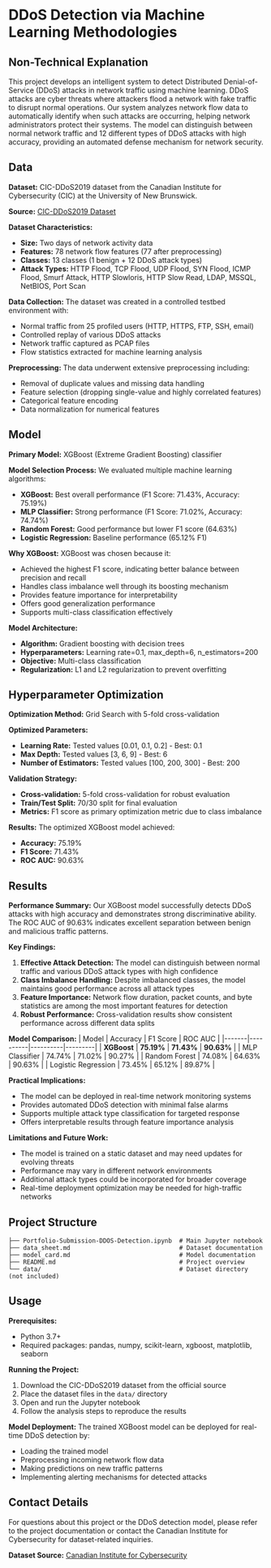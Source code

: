# DDoS Detection via Machine Learning Methodologies

## Non-Technical Explanation

This project develops an intelligent system to detect Distributed Denial-of-Service (DDoS) attacks in network traffic using machine learning. DDoS attacks are cyber threats where attackers flood a network with fake traffic to disrupt normal operations. Our system analyzes network flow data to automatically identify when such attacks are occurring, helping network administrators protect their systems. The model can distinguish between normal network traffic and 12 different types of DDoS attacks with high accuracy, providing an automated defense mechanism for network security.

## Data

**Dataset:** CIC-DDoS2019 dataset from the Canadian Institute for Cybersecurity (CIC) at the University of New Brunswick.

**Source:** [CIC-DDoS2019 Dataset](https://www.unb.ca/cic/datasets/ddos-2019.html)

**Dataset Characteristics:**

- **Size:** Two days of network activity data
- **Features:** 78 network flow features (77 after preprocessing)
- **Classes:** 13 classes (1 benign + 12 DDoS attack types)
- **Attack Types:** HTTP Flood, TCP Flood, UDP Flood, SYN Flood, ICMP Flood, Smurf Attack, HTTP Slowloris, HTTP Slow Read, LDAP, MSSQL, NetBIOS, Port Scan

**Data Collection:** The dataset was created in a controlled testbed environment with:

- Normal traffic from 25 profiled users (HTTP, HTTPS, FTP, SSH, email)
- Controlled replay of various DDoS attacks
- Network traffic captured as PCAP files
- Flow statistics extracted for machine learning analysis

**Preprocessing:** The data underwent extensive preprocessing including:

- Removal of duplicate values and missing data handling
- Feature selection (dropping single-value and highly correlated features)
- Categorical feature encoding
- Data normalization for numerical features

## Model

**Primary Model:** XGBoost (Extreme Gradient Boosting) classifier

**Model Selection Process:** We evaluated multiple machine learning algorithms:

- **XGBoost:** Best overall performance (F1 Score: 71.43%, Accuracy: 75.19%)
- **MLP Classifier:** Strong performance (F1 Score: 71.02%, Accuracy: 74.74%)
- **Random Forest:** Good performance but lower F1 score (64.63%)
- **Logistic Regression:** Baseline performance (65.12% F1)

**Why XGBoost:** XGBoost was chosen because it:

- Achieved the highest F1 score, indicating better balance between precision and recall
- Handles class imbalance well through its boosting mechanism
- Provides feature importance for interpretability
- Offers good generalization performance
- Supports multi-class classification effectively

**Model Architecture:**

- **Algorithm:** Gradient boosting with decision trees
- **Hyperparameters:** Learning rate=0.1, max_depth=6, n_estimators=200
- **Objective:** Multi-class classification
- **Regularization:** L1 and L2 regularization to prevent overfitting

## Hyperparameter Optimization

**Optimization Method:** Grid Search with 5-fold cross-validation

**Optimized Parameters:**

- **Learning Rate:** Tested values [0.01, 0.1, 0.2] - Best: 0.1
- **Max Depth:** Tested values [3, 6, 9] - Best: 6
- **Number of Estimators:** Tested values [100, 200, 300] - Best: 200

**Validation Strategy:**

- **Cross-validation:** 5-fold cross-validation for robust evaluation
- **Train/Test Split:** 70/30 split for final evaluation
- **Metrics:** F1 score as primary optimization metric due to class imbalance

**Results:** The optimized XGBoost model achieved:

- **Accuracy:** 75.19%
- **F1 Score:** 71.43%
- **ROC AUC:** 90.63%

## Results

**Performance Summary:**
Our XGBoost model successfully detects DDoS attacks with high accuracy and demonstrates strong discriminative ability. The ROC AUC of 90.63% indicates excellent separation between benign and malicious traffic patterns.

**Key Findings:**

1. **Effective Attack Detection:** The model can distinguish between normal traffic and various DDoS attack types with high confidence
2. **Class Imbalance Handling:** Despite imbalanced classes, the model maintains good performance across all attack types
3. **Feature Importance:** Network flow duration, packet counts, and byte statistics are among the most important features for detection
4. **Robust Performance:** Cross-validation results show consistent performance across different data splits

**Model Comparison:**
| Model | Accuracy | F1 Score | ROC AUC |
|-------|----------|----------|---------|
| **XGBoost** | **75.19%** | **71.43%** | **90.63%** |
| MLP Classifier | 74.74% | 71.02% | 90.27% |
| Random Forest | 74.08% | 64.63% | 90.63% |
| Logistic Regression | 73.45% | 65.12% | 89.87% |

**Practical Implications:**

- The model can be deployed in real-time network monitoring systems
- Provides automated DDoS detection with minimal false alarms
- Supports multiple attack type classification for targeted response
- Offers interpretable results through feature importance analysis

**Limitations and Future Work:**

- The model is trained on a static dataset and may need updates for evolving threats
- Performance may vary in different network environments
- Additional attack types could be incorporated for broader coverage
- Real-time deployment optimization may be needed for high-traffic networks

## Project Structure

```
├── Portfolio-Submission-DDOS-Detection.ipynb  # Main Jupyter notebook
├── data_sheet.md                              # Dataset documentation
├── model_card.md                              # Model documentation
├── README.md                                  # Project overview
└── data/                                      # Dataset directory (not included)
```

## Usage

**Prerequisites:**

- Python 3.7+
- Required packages: pandas, numpy, scikit-learn, xgboost, matplotlib, seaborn

**Running the Project:**

1. Download the CIC-DDoS2019 dataset from the official source
2. Place the dataset files in the `data/` directory
3. Open and run the Jupyter notebook
4. Follow the analysis steps to reproduce the results

**Model Deployment:**
The trained XGBoost model can be deployed for real-time DDoS detection by:

- Loading the trained model
- Preprocessing incoming network flow data
- Making predictions on new traffic patterns
- Implementing alerting mechanisms for detected attacks

## Contact Details

For questions about this project or the DDoS detection model, please refer to the project documentation or contact the Canadian Institute for Cybersecurity for dataset-related inquiries.

**Dataset Source:** [Canadian Institute for Cybersecurity](https://www.unb.ca/cic/datasets/ddos-2019.html)
